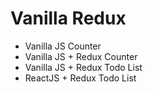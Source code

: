 # Vanilla Redux 

- Vanilla JS Counter
- Vanilla JS + Redux Counter
- Vanilla JS + Redux Todo List 
- ReactJS + Redux Todo List